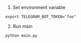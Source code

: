 1. Set environment variable
```
export TELEGRAM_BOT_TOKEN="foo"

```

2. Run main
```
python main.py
```